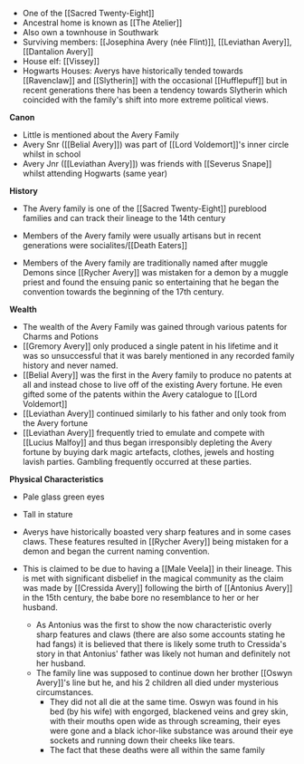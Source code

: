 - One of the [[Sacred Twenty-Eight]]
- Ancestral home is known as [[The Atelier]]
- Also own a townhouse in Southwark
- Surviving members: [[Josephina Avery (née Flint)]], [[Leviathan Avery]], [[Dantalion Avery]]
- House elf: [[Vissey]]
- Hogwarts Houses: Averys have historically tended towards [[Ravenclaw]] and [[Slytherin]] with the occasional [[Hufflepuff]] but in recent generations there has been a tendency towards Slytherin which coincided with the family's shift into more extreme political views.

**Canon**
- Little is mentioned about the Avery Family
- Avery Snr ([[Belial Avery]]) was part of [[Lord Voldemort]]'s inner circle whilst in school
- Avery Jnr ([[Leviathan Avery]]) was friends with [[Severus Snape]] whilst attending Hogwarts (same year)

**History**
- The Avery family is one of the [[Sacred Twenty-Eight]] pureblood families and can track their lineage to the 14th century

- Members of the Avery family were usually artisans but in recent generations were socialites/[[Death Eaters]]

- Members of the Avery family are traditionally named after muggle Demons since [[Rycher Avery]] was mistaken for a demon by a muggle priest and found the ensuing panic so entertaining that he began the convention towards the beginning of the 17th century.

**Wealth**
- The wealth of the Avery Family was gained through various patents for Charms and Potions
- [[Gremory Avery]] only produced a single patent in his lifetime and it was so unsuccessful that it was barely mentioned in any recorded family history and never named.
- [[Belial Avery]] was the first in the Avery family to produce no patents at all and instead chose to live off of the existing Avery fortune. He even gifted some of the patents within the Avery catalogue to [[Lord Voldemort]]
- [[Leviathan Avery]] continued similarly to his father and only took from the Avery fortune
- [[Leviathan Avery]] frequently tried to emulate and compete with [[Lucius Malfoy]] and thus began irresponsibly depleting the Avery fortune by buying dark magic artefacts, clothes, jewels and hosting lavish parties. Gambling frequently occurred at these parties.

**Physical Characteristics**
- Pale glass green eyes
- Tall in stature

- Averys have historically boasted very sharp features and in some cases claws. These features resulted in [[Rycher Avery]] being mistaken for a demon and began the current naming convention.
- This is claimed to be due to having a [[Male Veela]] in their lineage. This is met with significant disbelief in the magical community as the claim was made by [[Cressida Avery]] following the birth of [[Antonius Avery]] in the 15th century, the babe bore no resemblance to her or her husband.
	- As Antonius was the first to show the now characteristic overly sharp features and claws (there are also some accounts stating he had fangs) it is believed that there is likely some truth to Cressida's story in that Antonius' father was likely not human and definitely not her husband.
	- The family line was supposed to continue down her brother [[Oswyn Avery]]'s line but he, and his 2 children all died under mysterious circumstances.
		- They did not all die at the same time. Oswyn was found in his bed (by his wife) with engorged, blackened veins and grey skin, with their mouths open wide as through screaming, their eyes were gone and a black ichor-like substance was around their eye sockets and running down their cheeks like tears.
		- The fact that these deaths were all within the same family 